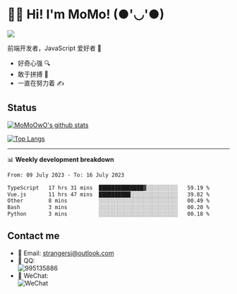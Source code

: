 # 👨‍🎓 Hi! I'm MoMo! (●'◡'●)

[![](https://img.shields.io/badge/-@MoMoOwO-%23181717?style=flat-square&logo=github)](https://github.com/MoMoOwO)

前端开发者，JavaScript 爱好者 💖
- 好奇心强 🔍
- 敢于拼搏 💪
- 一直在努力着 ✍

## Status

[![MoMoOwO's github stats](https://github-readme-stats.vercel.app/api?username=MoMoOwO&show_icons=true&theme=tokyonight)](https://github.com/MoMoOwO)

[![Top Langs](https://github-readme-stats.vercel.app/api/top-langs/?username=MoMoOwO&layout=compact&theme=tokyonight)](https://github.com/MoMoOwO)

---

📊 **Weekly development breakdown**

<!--START_SECTION:waka-->

```txt
From: 09 July 2023 - To: 16 July 2023

TypeScript   17 hrs 31 mins  ██████████████▓░░░░░░░░░░   59.19 %
Vue.js       11 hrs 47 mins  ██████████░░░░░░░░░░░░░░░   39.82 %
Other        8 mins          ░░░░░░░░░░░░░░░░░░░░░░░░░   00.49 %
Bash         3 mins          ░░░░░░░░░░░░░░░░░░░░░░░░░   00.20 %
Python       3 mins          ░░░░░░░░░░░░░░░░░░░░░░░░░   00.18 %
```

<!--END_SECTION:waka-->

## Contact me

- 📧 Email: strangersj@outlook.com
- 🐧 QQ:  
  ![995135886](https://i.loli.net/2020/11/27/Yx6eDSQi34Va5IA.jpg)
- 💭 WeChat:  
  ![WeChat](https://i.loli.net/2020/11/27/wWX6uVoIQqig5KP.jpg)
  

